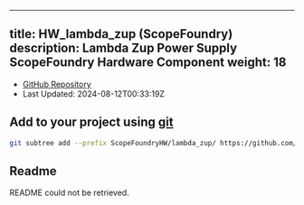 
---
title: HW_lambda_zup (ScopeFoundry)
description: Lambda Zup Power Supply ScopeFoundry Hardware Component
weight: 18
---
- [GitHub Repository](https://github.com/ScopeFoundry/HW_lambda_zup)
- Last Updated: 2024-08-12T00:33:19Z

## Add to your project using [git](/docs/100_development/20_git/)
```bash
git subtree add --prefix ScopeFoundryHW/lambda_zup/ https://github.com/ScopeFoundry/HW_lambda_zup master && git checkout
```

## Readme
README could not be retrieved.
